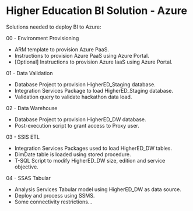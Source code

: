 # Higher Education BI Solution - Azure 

Solutions needed to deploy BI to Azure:

00 - Environment Provisioning
* ARM template to provision Azure PaaS.
* Instructions to provision Azure PaaS using Azure Portal.
* [Optional] Instructions to provision Azure IaaS using Azure Portal.

01 - Data Validation
* Database Project to provision HigherED_Staging database.
* Integration Services Package to load HigherED_Staging database.
* Validation query to validate hackathon data load.

02 - Data Warehouse
* Database Project to provision HigherED_DW database.
* Post-execution script to grant access to Proxy user.

03 - SSIS ETL
* Integration Services Packages used to load HigherED_DW tables.
* DimDate table is loaded using stored procedure.
* T-SQL Script to modify HigherED_DW size, edition and service objective.

04 - SSAS Tabular
* Analysis Services Tabular model using HigherED_DW as data source.
* Deploy and process using SSMS.
* Some connectivity restrictions...
